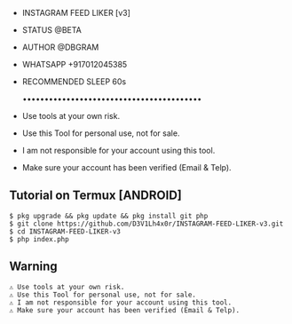  *  INSTAGRAM FEED LIKER [v3]
 *  STATUS @BETA
 *  AUTHOR @DBGRAM
 *  WHATSAPP  +917012045385
 *  RECOMMENDED SLEEP 60s
  
    •••••••••••••••••••••••••••••••••••••••••
    
 * Use tools at your own risk.
 * Use this Tool for personal use, not for sale.
 * I am not responsible for your account using this tool.
 * Make sure your account has been verified (Email & Telp).
 


## Tutorial on Termux [ANDROID]
	$ pkg upgrade && pkg update && pkg install git php
	$ git clone https://github.com/D3V1Lh4x0r/INSTAGRAM-FEED-LIKER-v3.git
	$ cd INSTAGRAM-FEED-LIKER-v3
	$ php index.php
	
	
## Warning
	⚠ Use tools at your own risk.
	⚠ Use this Tool for personal use, not for sale.
	⚠ I am not responsible for your account using this tool.
	⚠ Make sure your account has been verified (Email & Telp).


